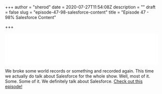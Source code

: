 +++
author = "sherod"
date = 2020-07-27T11:54:08Z
description = ""
draft = false
slug = "episode-47-98-salesforce-content"
title = "Episode 47 - 98% Salesforce Content"

+++
<iframe style="border:none" src="//html5-player.libsyn.com/embed/episode/id/15366074/height/100/width//thumbnail/yes/render-playlist/no/theme/custom/tdest_id/648021/custom-color/336699" height="100" width="100%" scrolling="no"></iframe>

We broke some world records or something and recorded again. This time we actually do talk about Salesforce for the whole show. Well, most of it. Some. Some of it. We definitely talk about Salesforce.
[Check out this episode!](https://directory.libsyn.com/episode/index/id/15366074/tdest_id/648021) </a>



